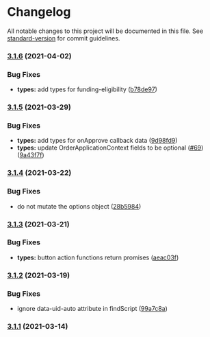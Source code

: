 # Changelog

All notable changes to this project will be documented in this file. See [standard-version](https://github.com/conventional-changelog/standard-version) for commit guidelines.

### [3.1.6](https://github.com/paypal/paypal-js/compare/v3.1.5...v3.1.6) (2021-04-02)


### Bug Fixes

* **types:** add types for funding-eligibility ([b78de97](https://github.com/paypal/paypal-js/commit/b78de970170c7f86d51524e97bee9edcd41bf2a8))

### [3.1.5](https://github.com/paypal/paypal-js/compare/v3.1.4...v3.1.5) (2021-03-29)

### Bug Fixes

-   **types:** add types for onApprove callback data ([9d98fd9](https://github.com/paypal/paypal-js/commit/9d98fd9a99cf7a469ab609d0f3970069b6e385c3))
-   **types:** update OrderApplicationContext fields to be optional ([#69](https://github.com/paypal/paypal-js/issues/69)) ([9a43f7f](https://github.com/paypal/paypal-js/commit/9a43f7f3fb903e50600ce35ced388dc91cdfeac7))

### [3.1.4](https://github.com/paypal/paypal-js/compare/v3.1.3...v3.1.4) (2021-03-22)

### Bug Fixes

-   do not mutate the options object ([28b5984](https://github.com/paypal/paypal-js/commit/28b5984bc2d2d7c4b001f66118b9354a2c3f3df5))

### [3.1.3](https://github.com/paypal/paypal-js/compare/v3.1.2...v3.1.3) (2021-03-21)

### Bug Fixes

-   **types:** button action functions return promises ([aeac03f](https://github.com/paypal/paypal-js/commit/aeac03f418b576fe2fce960e01ac33e9d21de067))

### [3.1.2](https://github.com/paypal/paypal-js/compare/v3.1.1...v3.1.2) (2021-03-19)

### Bug Fixes

-   ignore data-uid-auto attribute in findScript ([99a7c8a](https://github.com/paypal/paypal-js/commit/99a7c8a8c2a7b6a4cb46be6539b1bf395b208ebf))

### [3.1.1](https://github.com/paypal/paypal-js/compare/v3.1.0...v3.1.1) (2021-03-14)
